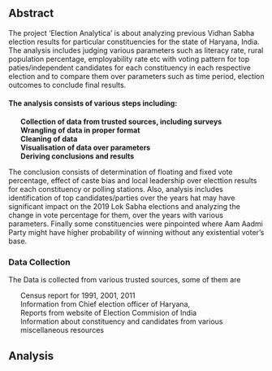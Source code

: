 ## Abstract
The project ‘Election Analytica’ is about analyzing previous Vidhan Sabha election results for particular constituencies for the state of Haryana, India. 
<br>The analysis includes judging various parameters such as literacy rate, rural population percentage, employability rate etc with voting pattern for top paties/independent candidates for each constituency in each respective election and to compare them over parameters such as time period, election outcomes to conclude final results.

#### The analysis consists of various steps including:
<ul>
<strong>Collection of data from trusted sources, including surveys</strong><br>
<strong>Wrangling of data in proper format</strong><br>
<strong>Cleaning of data</strong><br>
<strong>Visualisation of data over parameters </strong><br>
<strong>Deriving conclusions and results </strong><br>
</ul>

The conclusion consists of determination of floating and fixed vote percentage, effect of caste bias and local leadership over electtion results for each constituency or polling stations. Also, analysis includes identification of top candidates/parties over the years hat may have significant impact on the 2019 Lok Sabha elections and analyzing the change in vote percentage for them, over the years with various parameters. Finally some constituencies were pinpointed where Aam Aadmi Party might have higher probability of winning without any existential voter’s base.


### Data Collection
The Data is collected from various trusted sources, some of them are
<ul>
Census report for 1991, 2001, 2011<br>
Information from Chief election officer of Haryana, <br>
Reports from website of Election Commision of India<br>
Information about constituency and candidates from various miscellaneous resources<br>
</ul>

## Analysis
